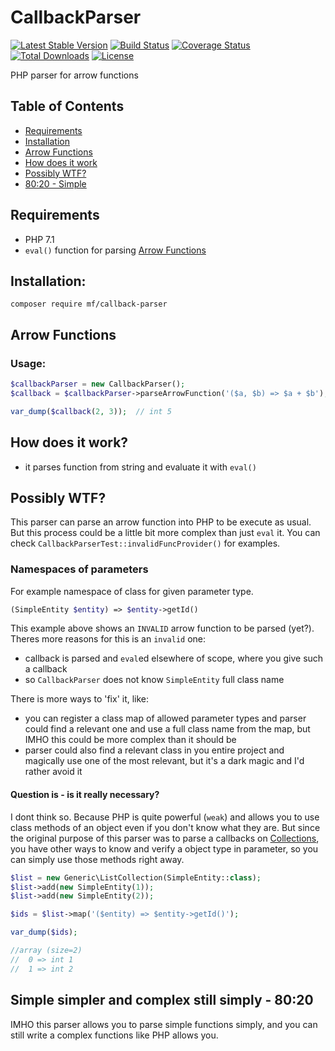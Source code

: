CallbackParser
==============

[![Latest Stable Version](https://img.shields.io/packagist/v/mf/callback-parser.svg)](https://packagist.org/packages/mf/callback-parser)
[![Build Status](https://travis-ci.org/MortalFlesh/CallbackParser.svg?branch=master)](https://travis-ci.org/MortalFlesh/CallbackParser)
[![Coverage Status](https://coveralls.io/repos/github/MortalFlesh/CallbackParser/badge.svg?branch=master)](https://coveralls.io/github/MortalFlesh/CallbackParser?branch=master)
[![Total Downloads](https://img.shields.io/packagist/dt/mf/callback-parser.svg)](https://packagist.org/packages/mf/callback-parser)
[![License](https://img.shields.io/packagist/l/mf/callback-parser.svg)](https://packagist.org/packages/mf/callback-parser)

PHP parser for arrow functions

## Table of Contents
- [Requirements](#requirements)
- [Installation](#installation)
- [Arrow Functions](#arrow-functions)
- [How does it work](#how-does-it-work)
- [Possibly WTF?](#wtf)
- [80:20 - Simple](#80-20)

## <a name="requirements"></a>Requirements
- PHP 7.1
- `eval()` function for parsing [Arrow Functions](#arrow-functions)


## <a name="installation"></a>Installation:
```
composer require mf/callback-parser
```


## <a name="arrow-functions"></a>Arrow Functions

### Usage:
```php
$callbackParser = new CallbackParser();
$callback = $callbackParser->parseArrowFunction('($a, $b) => $a + $b');

var_dump($callback(2, 3));  // int 5
```

## <a name="how-does-it-work"></a>How does it work?
- it parses function from string and evaluate it with `eval()`


## <a name="wtf"></a>Possibly WTF?
This parser can parse an arrow function into PHP to be execute as usual. 
But this process could be a little bit more complex than just `eval` it.
You can check `CallbackParserTest::invalidFuncProvider()` for examples.

### Namespaces of parameters
For example namespace of class for given parameter type.
```php
(SimpleEntity $entity) => $entity->getId()
```
This example above shows an `INVALID` arrow function to be parsed (yet?).
Theres more reasons for this is an `invalid` one:
- callback is parsed and `eval`ed elsewhere of scope, where you give such a callback
- so `CallbackParser` does not know `SimpleEntity` full class name

There is more ways to 'fix' it, like:
- you can register a class map of allowed parameter types and parser could find a relevant one and
 use a full class name from the map, but IMHO this could be more complex than it should be
- parser could also find a relevant class in you entire project and magically use one of the most relevant, 
but it's a dark magic and I'd rather avoid it

#### Question is - is it really necessary?
I dont think so. Because PHP is quite powerful (`weak`) and allows you
to use class methods of an object even if you don't know what they are.
But since the original purpose of this parser was to parse a callbacks on [Collections](https://github.com/MortalFlesh/MFCollectionsPHP),
you have other ways to know and verify a object type in parameter, so you can simply use those methods right away.

```php
$list = new Generic\ListCollection(SimpleEntity::class);
$list->add(new SimpleEntity(1));
$list->add(new SimpleEntity(2));

$ids = $list->map('($entity) => $entity->getId()');

var_dump($ids);

//array (size=2)
//  0 => int 1
//  1 => int 2
```

## <a name="80-20"></a>Simple simpler and complex still simply - 80:20
IMHO this parser allows you to parse simple functions simply, and you can still write a complex functions like PHP allows you.
